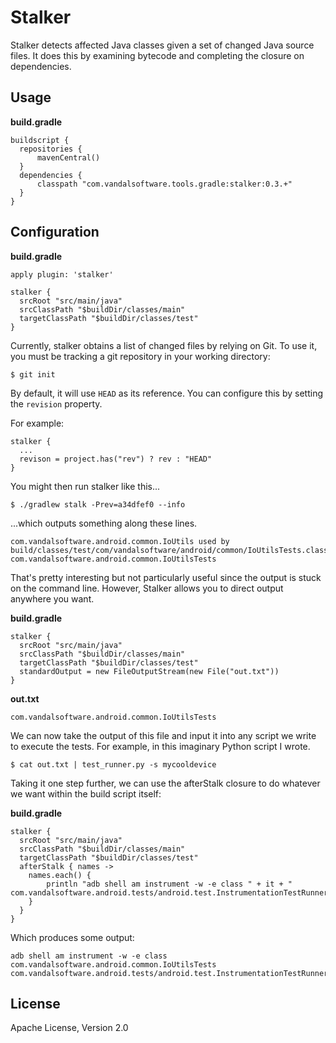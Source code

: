Stalker
=======

Stalker detects affected Java classes given a set of changed Java source files.
It does this by examining bytecode and completing the closure on dependencies.

## Usage

**build.gradle**

    buildscript {
      repositories {
          mavenCentral()
      }
      dependencies {
          classpath "com.vandalsoftware.tools.gradle:stalker:0.3.+"
      }
    }

## Configuration

**build.gradle**

    apply plugin: 'stalker'

    stalker {
      srcRoot "src/main/java"
      srcClassPath "$buildDir/classes/main"
      targetClassPath "$buildDir/classes/test"
    }

Currently, stalker obtains a list of changed files by relying on Git.
To use it, you must be tracking a git repository in your working directory:

    $ git init
    
By default, it will use `HEAD` as its reference. You can configure this by setting
the `revision` property.

For example:

    stalker {
      ...
      revison = project.has("rev") ? rev : "HEAD"
    }

You might then run stalker like this...

    $ ./gradlew stalk -Prev=a34dfef0 --info

...which outputs something along these lines.

    com.vandalsoftware.android.common.IoUtils used by build/classes/test/com/vandalsoftware/android/common/IoUtilsTests.class
    com.vandalsoftware.android.common.IoUtilsTests

That's pretty interesting but not particularly useful since the output is stuck on the command line.
However, Stalker allows you to direct output anywhere you want.

**build.gradle**

    stalker {
      srcRoot "src/main/java"
      srcClassPath "$buildDir/classes/main"
      targetClassPath "$buildDir/classes/test"
      standardOutput = new FileOutputStream(new File("out.txt"))
    }

**out.txt**

    com.vandalsoftware.android.common.IoUtilsTests

We can now take the output of this file and input it into any script we write to execute the tests.
For example, in this imaginary Python script I wrote.

    $ cat out.txt | test_runner.py -s mycooldevice
    
Taking it one step further, we can use the afterStalk closure to do whatever we want within the build script itself:

**build.gradle**

    stalker {
      srcRoot "src/main/java"
      srcClassPath "$buildDir/classes/main"
      targetClassPath "$buildDir/classes/test"
      afterStalk { names ->
        names.each() {
            println "adb shell am instrument -w -e class " + it + " com.vandalsoftware.android.tests/android.test.InstrumentationTestRunner"
        }
      }
    }

Which produces some output:

    adb shell am instrument -w -e class com.vandalsoftware.android.common.IoUtilsTests com.vandalsoftware.android.tests/android.test.InstrumentationTestRunner

## License

Apache License, Version 2.0
